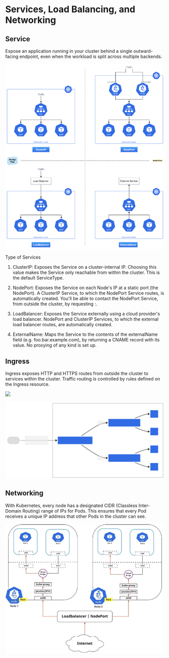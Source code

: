 # Services, Load Balancing, and Networking

## Service 

Expose an application running in your cluster behind a single outward-facing endpoint, even when the workload is split across multiple backends.

![Services](../images/1_tnK94zrEwyNe1hL-PhJXOA.png)


Type of Services
1. ClusterIP: Exposes the Service on a cluster-internal IP. Choosing this value makes the Service only reachable from within the cluster. This is the default ServiceType.
2. NodePort: Exposes the Service on each Node's IP at a static port (the NodePort). A ClusterIP Service, to which the NodePort Service routes, is automatically created. You'll be able to contact the NodePort Service, from outside the cluster, by requesting <NodeIP>:<NodePort>.

3. LoadBalancer: Exposes the Service externally using a cloud provider's load balancer. NodePort and ClusterIP Services, to which the external load balancer routes, are automatically created.
4. ExternalName: Maps the Service to the contents of the externalName field (e.g. foo.bar.example.com), by returning a CNAME record with its value. No proxying of any kind is set up.


## Ingress 
Ingress exposes HTTP and HTTPS routes from outside the cluster to services within the cluster. Traffic routing is controlled by rules defined on the Ingress resource.

[![](https://mermaid.ink/img/pako:eNqNkstuwyAQRX8F4U0r2VHqPlSRKqt0UamLqlnaWWAYJygYLB59KMm_Fxdax-qmGwbuXA7DwAEzzQETXKutof0OPb8uaoUQkwKUu6hi3FwWM_QUHGBt0VFFt8DRQ2OWSGrKUUMlVQwMmhVLEV1Vcm--aUksiuXRaO_CEhkv4WjBvAkG1TrGaLa-iaUw6a0DcwaI-WgOsF7zq-pF881fvRx1UDzeiFq7ghb1kgqFWiElyTjnuXVG74FkbdumefEuuNuRm_4jZ1pqQ7L5fL6YQPb3NiGuyzsGt_-ihNyUkm6YSONWkjVNM8WUIyaeOJJ-upOnDuRDX4ahHMo888XHjA2YyLGKFEOmVjjHHZiOCh7-xmHw1tjtoIMakzDl0FIvXR2-zSlYqXd6_akYJs54yLHvOXWwEjQ8ZIdJS6X9VR-5cNok8fQFDdrgOg)](https://mermaid.live/edit#pako:eNqNkstuwyAQRX8F4U0r2VHqPlSRKqt0UamLqlnaWWAYJygYLB59KMm_Fxdax-qmGwbuXA7DwAEzzQETXKutof0OPb8uaoUQkwKUu6hi3FwWM_QUHGBt0VFFt8DRQ2OWSGrKUUMlVQwMmhVLEV1Vcm--aUksiuXRaO_CEhkv4WjBvAkG1TrGaLa-iaUw6a0DcwaI-WgOsF7zq-pF881fvRx1UDzeiFq7ghb1kgqFWiElyTjnuXVG74FkbdumefEuuNuRm_4jZ1pqQ7L5fL6YQPb3NiGuyzsGt_-ihNyUkm6YSONWkjVNM8WUIyaeOJJ-upOnDuRDX4ahHMo888XHjA2YyLGKFEOmVjjHHZiOCh7-xmHw1tjtoIMakzDl0FIvXR2-zSlYqXd6_akYJs54yLHvOXWwEjQ8ZIdJS6X9VR-5cNok8fQFDdrgOg)

![ingress](../images/ingressfanout.svg)

## Networking 
With Kubernetes, every node has a designated CIDR (Classless Inter-Domain Routing) range of IPs for Pods. This ensures that every Pod receives a unique IP address that other Pods in the cluster can see.

![Network](../images/3internettoservicenets.webp)
